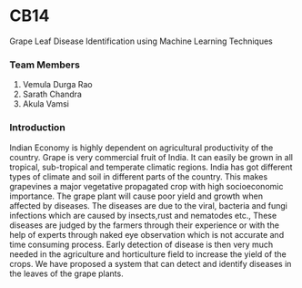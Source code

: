 # CB14
Grape Leaf Disease Identification using Machine Learning Techniques
### Team Members
1. Vemula Durga Rao
2. Sarath Chandra
3. Akula Vamsi

### Introduction
Indian Economy is highly dependent on agricultural productivity of the country. Grape is very commercial fruit of India. It can easily be grown in all tropical, sub-tropical and temperate climatic regions. India has got different types of climate and soil in different parts of the country. This makes grapevines a major vegetative propagated crop with high socioeconomic importance. The grape plant will cause poor yield and growth when affected by diseases. The diseases are due to the viral, bacteria and fungi infections which are caused by insects,rust and nematodes etc., These diseases are judged by the farmers through their experience or with the help of experts through naked eye observation which is not accurate and time consuming process. Early detection of disease is then very much needed in the agriculture and horticulture field to increase the yield of the crops. We have proposed a system that can detect and identify diseases in the leaves of the grape plants.
